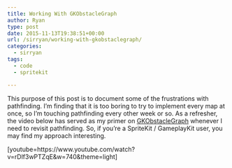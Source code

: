 ```yaml
---
title: Working With GKObstacleGraph
author: Ryan
type: post
date: 2015-11-13T19:38:51+00:00
url: /sirryan/working-with-gkobstaclegraph/
categories:
  - sirryan
tags:
  - code
  - spritekit

---
```

This purpose of this post is to document some of the frustrations with pathfinding. I&#8217;m finding that it is too boring to try to implement every map at once, so I&#8217;m touching pathfinding every other week or so. As a refresher, the video below has served as my primer on <a href="https://developer.apple.com/library/prerelease/ios/documentation/GameplayKit/Reference/GKObstacleGraph_Class/index.html#//apple_ref/occ/cl/GKObstacleGraph" target="_blank">GKObstacleGraph</a> whenever I need to revisit pathfinding. So, if you&#8217;re a SpriteKit / GameplayKit user, you may find my approach interesting.
<!--more-->

<div class="inlineimg">
  [youtube=https://www.youtube.com/watch?v=rDlf3wPTZqE&w=740&theme=light]
</div>